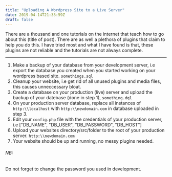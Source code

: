 ```yaml
---
title: "Uploading A Wordpress Site to a Live Server"
date: 2019-04-14T21:33:59Z
draft: false
---
```


There are a thousand and one tutorials on the internet that teach how to go about this (title of post).
There are as well a plethora of plugins that claim to help you do this. I have tried most and what I have found is that, these plugins are not reliable and the tutorials are not always complete.

-------

1. Make a backup of your  database from your development server, i.e export the database you created when you started working on your wordpress based site.  ````somethings.sql````
2. Cleanup your website, i.e get rid of all unused plugins and media files, this causes unneccessary bloat.
3. Create a database on your production (live) server and upload the backup of your datebase (done in step 1), ```something.dql```
4. On your production server database, replace all instances of  ```http:\\localhost``` with  ```http:\\newdomain.com``` in database uploaded in step 3.
5. Edit your ```config.php``` file with the credentials  of your production server, i.e  ["DB_NAME", "DB_USER", "DB_PASSWORD", "DB_HOST"]
6. Upload your websites directory/src/folder to the root of your production server. ```http:\\newdomain.com```
7. Your website should be up and running, no messy plugins needed.

###### NB:
Do not forget to change the password you used in development.

